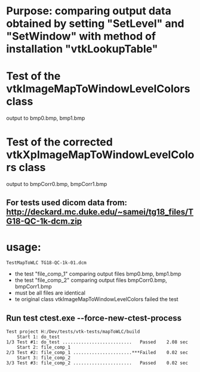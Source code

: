 
# Purpose: comparing output data obtained by setting "SetLevel" and "SetWindow" with method of installation "vtkLookupTable"

# Test of the vtkImageMapToWindowLevelColors class

output to bmp0.bmp, bmp1.bmp

# Test of the corrected vtkXpImageMapToWindowLevelColors class

output to bmpCorr0.bmp, bmpCorr1.bmp

## For tests used dicom data from: http://deckard.mc.duke.edu/~samei/tg18_files/TG18-QC-1k-dcm.zip

# usage:
```
TestMapToWLC TG18-QC-1k-01.dcm
```

* the test "file_comp_1" comparing output files bmp0.bmp, bmp1.bmp
* the test "file_comp_2" comparing output files bmpCorr0.bmp, bmpCorr1.bmp
* must be all files are identical
* te original class vtkImageMapToWindowLevelColors failed the test

## Run test ctest.exe --force-new-ctest-process
```
Test project H:/Dev/tests/vtk-tests/mapToWLC/build
    Start 1: do_test
1/3 Test #1: do_test ..........................   Passed    2.08 sec
    Start 2: file_comp_1
2/3 Test #2: file_comp_1 ......................***Failed    0.02 sec
    Start 3: file_comp_2
3/3 Test #3: file_comp_2 ......................   Passed    0.02 sec